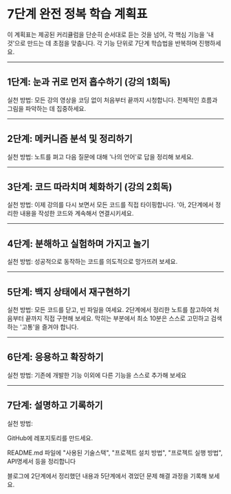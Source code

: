 # 7단계 완전 정복 학습 계획표

이 계획표는 제공된 커리큘럼을 단순히 순서대로 듣는 것을 넘어, 각 핵심 기능을 '내 것'으로 만드는 데 초점을 맞춥니다. 각 기능 단위로 7단계 학습법을 반복하며 진행하세요.

---

## 1단계: 눈과 귀로 먼저 흡수하기 (강의 1회독)

실천 방법: 모든 강의 영상을 코딩 없이 처음부터 끝까지 시청합니다. 전체적인 흐름과 그림을 파악하는 데 집중하세요.

---

## 2단계: 메커니즘 분석 및 정리하기

실천 방법: 노트를 펴고 다음 질문에 대해 '나의 언어'로 답을 정리해 보세요.

---

## 3단계: 코드 따라치며 체화하기 (강의 2회독)

실천 방법: 이제 강의를 다시 보면서 모든 코드를 직접 타이핑합니다. '아, 2단계에서 정리한 내용을 작성한 코드와 계속해서 연결시키세요.

---

## 4단계: 분해하고 실험하며 가지고 놀기

실천 방법: 성공적으로 동작하는 코드를 의도적으로 망가뜨려 보세요.

---

## 5단계: 백지 상태에서 재구현하기

실천 방법: 모든 코드를 닫고, 빈 파일을 여세요. 2단계에서 정리한 노트를 참고하여 처음부터 끝까지 직접 구현해 보세요. 막히는 부분에서 최소 10분은 스스로 고민하고 검색하는 '고통'을 즐겨야 합니다.

---

## 6단계: 응용하고 확장하기

실천 방법: 기존에 개발한 기능 이외에 다른 기능을 스스로 추가해 보세요

---

## 7단계: 설명하고 기록하기

실천 방법: 

GitHub에 레포지토리를 만드세요.

README.md 파일에 "사용된 기술스택", "프로젝트 설치 방법", "프로젝트 실행 방법", API명세서 등을 정리합니다 

블로그에 2단계에서 정리했던 내용과 5단계에서 겪었던 문제 해결 과정을 기록해 보세요.

